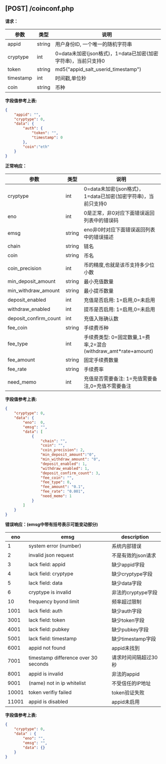 ## [POST] /coinconf.php

**请求：**


|参数      |类型   |说明                                                     |  
| --      |--     | --                                                     |
|appid    |string |用户身份ID, 一个唯一的随机字符串                            |   
|cryptype |int    |0=data未加密(json格式)，1=data已加密(加密字符串)，当前只支持0 | 
|token    |string |md5("appid_salt_userid_timestamp")                      |
|timestamp|int    |时间戳,单位秒                                             |
|coin     |string |币种                                                     |

**字段值参考上表:**

```json
{
    "appid": "", 
    "cryptype": 0,
    "data": {
        "auth": {
            "token": "", 
            "timestamp": 0
        },
        "coin":"eth"
    }
}
```

**正常响应：**

|参数      |类型   |说明                                                                    |  
| --      |--     | --                                                                    |
|cryptype              |int    |0=data未加密(json格式)，1=data已加密(加密字符串)，当前只支持0    |   
|eno                   |int    |0是正常，非0对应下面错误返回列表中的错误码                       | 
|emsg                  |string |eno非0时对应下面错误返回列表中的错误描述                        |
|chain                 |string |链名                                                      |
|coin                  |string |币名                                                      |
|coin_precision        |int    |币的精度,也就是该币支持多少位小数                              |
|min_deposit_amount    |string |最小充值数量                                                |
|min_withdraw_amount   |string |最小提币数量                                                |
|deposit_enabled       |int    |充值是否启用: 1=启用,0=未启用                                 |
|withdraw_enabled      |int    |提币是否启用: 1=启用,0=未启用                                 |
|deposit_confirm_count |int    |充值入账确认数                                               |
|fee_coin              |string |手续费币种                                                  |
|fee_type              |int    |手续费类型: 0=固定数量,1=费率,2=混合(withdraw_amt*rate+amount) |
|fee_amount            |string |固定手续费数量                                               |
|fee_rate              |string |手续费率                                                    |
|need_memo             |int    |充值是否需要备注: 1=充值需要备注,0=充值不需要备注                 |

**字段值参考上表:**

```json
{
    "cryptype": 0, 
    "data": {
        "eno":  0, 
        "emsg": "",
        "data": [
            {
                "chain": "",
                "coin": "", 
                "coin_precision": 2, 
                "min_deposit_amount":"0",
                "min_withdraw_amount": "0",
                "deposit_enabled": 1,    
                "withdraw_enabled": 1,   
                "deposit_confirm_count": 3,
                "fee_coin": "",   
                "fee_type": 0,    
                "fee_amount": "0.1",  
                "fee_rate": "0.001",
                "need_memo": 1 
            }
        ]
    }
}
```

**错误响应：(emsg中带有括号表示可能变动部分)**

|eno    |emsg                                |  description    |
| --    | --                                 |    --           |
|1      |system error (number)               |  系统内部错误     |
|2      |invalid json request                |  不是有效的json请求|
|3      |lack field: appid                   |  缺少appid字段   |
|4      |lack field: cryptype                |  缺少cryptype字段|
|5      |lack field: data                    |  缺少data字段    |
|6      |cryptype is invalid                 |  非法的cryptype字段|
|10     |frequency byond limit               |  频率超过限制     |
|1001   |lack field: auth                    |  缺少auth字段    |
|3001   |lack field: token                   |  缺少token字段   |
|4001   |lack field: pubkey                  |  缺少pubkey字段  |
|5001   |lack field: timestamp               |  缺少timestamp字段|
|6001   |appid not found                     |  appid未找到    |
|7001   |timestamp difference over 30 seconds|  请求时间间隔超过30秒|
|8001   |appid is invalid                    |  非法的appid    |
|9001   |(name) not in ip whitelist          |  不受信任的IP地址 |
|10001  |token verifiy failed                |  token验证失败   |
|11001  |appid is disabled                   |  appid未启用     |

**字段值参考上表:**

```json
{
    "cryptype": 0,  
    "data" : {
        "eno": "",          
        "emsg": "", 
        "data": {}
    }
}
```
